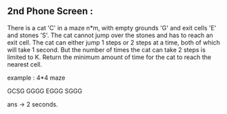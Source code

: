 ## 2nd Phone Screen :

There is a cat 'C' in a maze n*m, with empty grounds 'G' and exit cells 'E' and stones 'S'. The cat cannot jump over the stones and has to reach an exit cell. The cat can either jump 
1 steps or 2 steps at a time, both of which will take 1 second. But the number of times the cat can take 2 steps is limited to K. 
Return the minimum amount of time for the cat to reach the nearest cell.

example : 
4*4 maze

GCSG
GGGG
EGGG
SGGG

ans -> 2 seconds.
